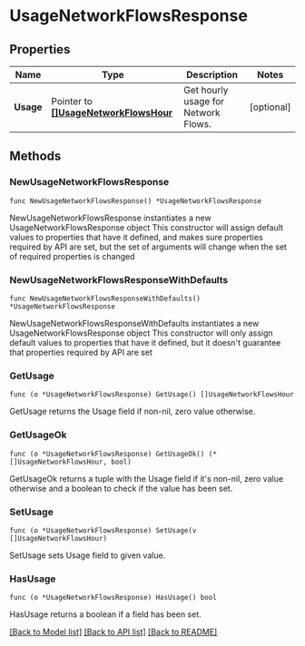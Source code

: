 # UsageNetworkFlowsResponse

## Properties

Name | Type | Description | Notes
---- | ---- | ----------- | ------
**Usage** | Pointer to [**[]UsageNetworkFlowsHour**](UsageNetworkFlowsHour.md) | Get hourly usage for Network Flows. | [optional] 

## Methods

### NewUsageNetworkFlowsResponse

`func NewUsageNetworkFlowsResponse() *UsageNetworkFlowsResponse`

NewUsageNetworkFlowsResponse instantiates a new UsageNetworkFlowsResponse object
This constructor will assign default values to properties that have it defined,
and makes sure properties required by API are set, but the set of arguments
will change when the set of required properties is changed

### NewUsageNetworkFlowsResponseWithDefaults

`func NewUsageNetworkFlowsResponseWithDefaults() *UsageNetworkFlowsResponse`

NewUsageNetworkFlowsResponseWithDefaults instantiates a new UsageNetworkFlowsResponse object
This constructor will only assign default values to properties that have it defined,
but it doesn't guarantee that properties required by API are set

### GetUsage

`func (o *UsageNetworkFlowsResponse) GetUsage() []UsageNetworkFlowsHour`

GetUsage returns the Usage field if non-nil, zero value otherwise.

### GetUsageOk

`func (o *UsageNetworkFlowsResponse) GetUsageOk() (*[]UsageNetworkFlowsHour, bool)`

GetUsageOk returns a tuple with the Usage field if it's non-nil, zero value otherwise
and a boolean to check if the value has been set.

### SetUsage

`func (o *UsageNetworkFlowsResponse) SetUsage(v []UsageNetworkFlowsHour)`

SetUsage sets Usage field to given value.

### HasUsage

`func (o *UsageNetworkFlowsResponse) HasUsage() bool`

HasUsage returns a boolean if a field has been set.


[[Back to Model list]](../README.md#documentation-for-models) [[Back to API list]](../README.md#documentation-for-api-endpoints) [[Back to README]](../README.md)


